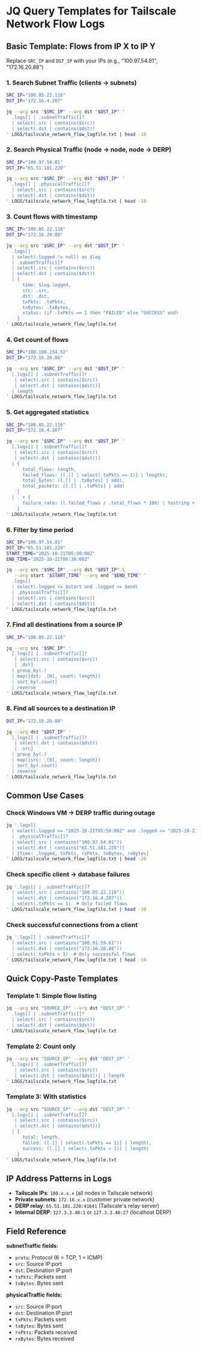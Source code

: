 # JQ Query Templates for Tailscale Network Flow Logs

## Basic Template: Flows from IP X to IP Y

Replace `SRC_IP` and `DST_IP` with your IPs (e.g., "100.97.54.81", "172.16.20.88")

### 1. Search Subnet Traffic (clients → subnets)

```bash
SRC_IP="100.85.22.116"
DST_IP="172.16.4.207"

jq --arg src "$SRC_IP" --arg dst "$DST_IP" '
  .logs[] | .subnetTraffic[]? 
  | select(.src | contains($src)) 
  | select(.dst | contains($dst))
' LOGS/tailscale_network_flow_logfile.txt | head -10
```

### 2. Search Physical Traffic (node → node, node → DERP)

```bash
SRC_IP="100.97.54.81"
DST_IP="65.51.181.220"

jq --arg src "$SRC_IP" --arg dst "$DST_IP" '
  .logs[] | .physicalTraffic[]? 
  | select(.src | contains($src)) 
  | select(.dst | contains($dst))
' LOGS/tailscale_network_flow_logfile.txt | head -10
```

### 3. Count flows with timestamp

```bash
SRC_IP="100.85.22.116"
DST_IP="172.16.20.88"

jq --arg src "$SRC_IP" --arg dst "$DST_IP" '
  .logs[] 
  | select(.logged != null) as $log
  | .subnetTraffic[]? 
  | select(.src | contains($src)) 
  | select(.dst | contains($dst))
  | {
      time: $log.logged,
      src: .src,
      dst: .dst,
      txPkts: .txPkts,
      txBytes: .txBytes,
      status: (if .txPkts == 1 then "FAILED" else "SUCCESS" end)
    }
' LOGS/tailscale_network_flow_logfile.txt
```

### 4. Get count of flows

```bash
SRC_IP="100.108.154.52"
DST_IP="172.16.20.88"

jq --arg src "$SRC_IP" --arg dst "$DST_IP" '
  [.logs[] | .subnetTraffic[]? 
   | select(.src | contains($src)) 
   | select(.dst | contains($dst))] 
  | length
' LOGS/tailscale_network_flow_logfile.txt
```

### 5. Get aggregated statistics

```bash
SRC_IP="100.85.22.116"
DST_IP="172.16.4.207"

jq --arg src "$SRC_IP" --arg dst "$DST_IP" '
  [.logs[] | .subnetTraffic[]? 
   | select(.src | contains($src)) 
   | select(.dst | contains($dst))]
  | {
      total_flows: length,
      failed_flows: ([.[] | select(.txPkts == 1)] | length),
      total_bytes: ([.[] | .txBytes] | add),
      total_packets: ([.[] | .txPkts] | add)
    }
  | . + {
      failure_rate: ((.failed_flows / .total_flows * 100) | tostring + "%")
    }
' LOGS/tailscale_network_flow_logfile.txt
```

### 6. Filter by time period

```bash
SRC_IP="100.97.54.81"
DST_IP="65.51.181.220"
START_TIME="2025-10-21T05:50:00Z"
END_TIME="2025-10-21T06:30:00Z"

jq --arg src "$SRC_IP" --arg dst "$DST_IP" \
   --arg start "$START_TIME" --arg end "$END_TIME" '
  .logs[] 
  | select(.logged >= $start and .logged <= $end)
  | .physicalTraffic[]? 
  | select(.src | contains($src)) 
  | select(.dst | contains($dst))
' LOGS/tailscale_network_flow_logfile.txt
```

### 7. Find all destinations from a source IP

```bash
SRC_IP="100.85.22.116"

jq --arg src "$SRC_IP" '
  [.logs[] | .subnetTraffic[]? 
   | select(.src | contains($src)) 
   | .dst] 
  | group_by(.) 
  | map({dst: .[0], count: length}) 
  | sort_by(.count) 
  | reverse
' LOGS/tailscale_network_flow_logfile.txt
```

### 8. Find all sources to a destination IP

```bash
DST_IP="172.16.20.88"

jq --arg dst "$DST_IP" '
  [.logs[] | .subnetTraffic[]? 
   | select(.dst | contains($dst)) 
   | .src] 
  | group_by(.) 
  | map({src: .[0], count: length}) 
  | sort_by(.count) 
  | reverse
' LOGS/tailscale_network_flow_logfile.txt
```

## Common Use Cases

### Check Windows VM → DERP traffic during outage

```bash
jq '.logs[] 
  | select(.logged >= "2025-10-21T05:50:00Z" and .logged <= "2025-10-21T06:30:00Z")
  | .physicalTraffic[]? 
  | select(.src | contains("100.97.54.81")) 
  | select(.dst | contains("65.51.181.220"))
  | {time: .logged, txPkts, rxPkts, txBytes, rxBytes}
' LOGS/tailscale_network_flow_logfile.txt | head -20
```

### Check specific client → database failures

```bash
jq '.logs[] | .subnetTraffic[]? 
  | select(.src | contains("100.85.22.116")) 
  | select(.dst | contains("172.16.4.207"))
  | select(.txPkts == 1)  # Only failed flows
' LOGS/tailscale_network_flow_logfile.txt | head -10
```

### Check successful connections from a client

```bash
jq '.logs[] | .subnetTraffic[]? 
  | select(.src | contains("100.91.59.61")) 
  | select(.dst | contains("172.16.20.88"))
  | select(.txPkts > 1)  # Only successful flows
' LOGS/tailscale_network_flow_logfile.txt | head -10
```

## Quick Copy-Paste Templates

### Template 1: Simple flow listing
```bash
jq --arg src "SOURCE_IP" --arg dst "DEST_IP" '
  .logs[] | .subnetTraffic[]? 
  | select(.src | contains($src)) 
  | select(.dst | contains($dst))
' LOGS/tailscale_network_flow_logfile.txt
```

### Template 2: Count only
```bash
jq --arg src "SOURCE_IP" --arg dst "DEST_IP" '
  [.logs[] | .subnetTraffic[]? 
   | select(.src | contains($src)) 
   | select(.dst | contains($dst))] | length
' LOGS/tailscale_network_flow_logfile.txt
```

### Template 3: With statistics
```bash
jq --arg src "SOURCE_IP" --arg dst "DEST_IP" '
  [.logs[] | .subnetTraffic[]? 
   | select(.src | contains($src)) 
   | select(.dst | contains($dst))]
  | {
      total: length,
      failed: ([.[] | select(.txPkts == 1)] | length),
      success: ([.[] | select(.txPkts > 1)] | length)
    }
' LOGS/tailscale_network_flow_logfile.txt
```

## IP Address Patterns in Logs

- **Tailscale IPs**: `100.x.x.x` (all nodes in Tailscale network)
- **Private subnets**: `172.16.x.x` (customer private network)
- **DERP relay**: `65.51.181.220:41641` (Tailscale's relay server)
- **Internal DERP**: `127.3.3.40:1` or `127.3.3.40:27` (localhost DERP)

## Field Reference

**subnetTraffic fields:**
- `proto`: Protocol (6 = TCP, 1 = ICMP)
- `src`: Source IP:port
- `dst`: Destination IP:port
- `txPkts`: Packets sent
- `txBytes`: Bytes sent

**physicalTraffic fields:**
- `src`: Source IP:port
- `dst`: Destination IP:port
- `txPkts`: Packets sent
- `txBytes`: Bytes sent
- `rxPkts`: Packets received
- `rxBytes`: Bytes received
